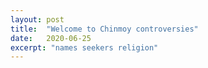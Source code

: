 ```yaml
---
layout: post
title:  "Welcome to Chinmoy controversies"
date:   2020-06-25
excerpt: "names seekers religion"
---
```

